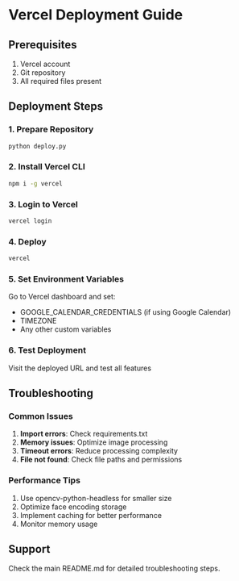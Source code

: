 # Vercel Deployment Guide

## Prerequisites
1. Vercel account
2. Git repository
3. All required files present

## Deployment Steps

### 1. Prepare Repository
```bash
python deploy.py
```

### 2. Install Vercel CLI
```bash
npm i -g vercel
```

### 3. Login to Vercel
```bash
vercel login
```

### 4. Deploy
```bash
vercel
```

### 5. Set Environment Variables
Go to Vercel dashboard and set:
- GOOGLE_CALENDAR_CREDENTIALS (if using Google Calendar)
- TIMEZONE
- Any other custom variables

### 6. Test Deployment
Visit the deployed URL and test all features

## Troubleshooting

### Common Issues
1. **Import errors**: Check requirements.txt
2. **Memory issues**: Optimize image processing
3. **Timeout errors**: Reduce processing complexity
4. **File not found**: Check file paths and permissions

### Performance Tips
1. Use opencv-python-headless for smaller size
2. Optimize face encoding storage
3. Implement caching for better performance
4. Monitor memory usage

## Support
Check the main README.md for detailed troubleshooting steps.